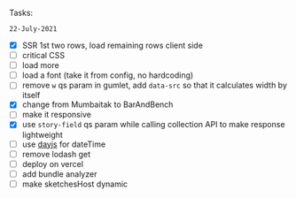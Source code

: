 Tasks:

`22-July-2021`

- [x] SSR 1st two rows, load remaining rows client side
- [ ] critical CSS
- [ ] load more
- [ ] load a font (take it from config, no hardcoding)
- [ ] remove `w` qs param in gumlet, add `data-src` so that it calculates width by itself
- [x] change from Mumbaitak to BarAndBench
- [ ] make it responsive
- [x] use `story-field` qs param while calling collection API to make response lightweight
- [ ] use [dayjs](https://www.npmjs.com/package/dayjs) for dateTime
- [ ] remove lodash get
- [ ] deploy on vercel
- [ ] add bundle analyzer
- [ ] make sketchesHost dynamic
